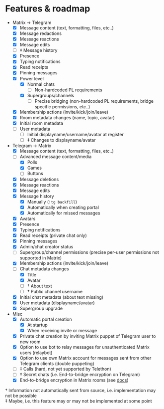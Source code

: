 # Features & roadmap

* Matrix → Telegram
  * [x] Message content (text, formatting, files, etc..)
  * [x] Message redactions
  * [x] Message reactions
  * [x] Message edits
  * [ ] ‡ Message history
  * [x] Presence
  * [x] Typing notifications
  * [x] Read receipts
  * [x] Pinning messages
  * [x] Power level
    * [x] Normal chats
      * [ ] Non-hardcoded PL requirements
    * [x] Supergroups/channels
      * [ ] Precise bridging (non-hardcoded PL requirements, bridge specific permissions, etc..)
  * [x] Membership actions (invite/kick/join/leave)
  * [x] Room metadata changes (name, topic, avatar)
  * [x] Initial room metadata
  * [ ] User metadata
    * [ ] Initial displayname/username/avatar at register
    * [ ] ‡ Changes to displayname/avatar
* Telegram → Matrix
  * [x] Message content (text, formatting, files, etc..)
  * [ ] Advanced message content/media
    * [x] Polls
	* [x] Games
	* [ ] Buttons
  * [x] Message deletions
  * [x] Message reactions
  * [x] Message edits
  * [x] Message history
    * [x] Manually (`!tg backfill`)
    * [x] Automatically when creating portal
    * [x] Automatically for missed messages
  * [x] Avatars
  * [x] Presence
  * [x] Typing notifications
  * [x] Read receipts (private chat only)
  * [x] Pinning messages
  * [x] Admin/chat creator status
  * [ ] Supergroup/channel permissions (precise per-user permissions not supported in Matrix)
  * [x] Membership actions (invite/kick/join/leave)
  * [ ] Chat metadata changes
    * [x] Title
    * [x] Avatar
    * [ ] † About text
    * [ ] † Public channel username
  * [x] Initial chat metadata (about text missing)
  * [x] User metadata (displayname/avatar)
  * [x] Supergroup upgrade
* Misc
  * [x] Automatic portal creation
    * [x] At startup
    * [x] When receiving invite or message
  * [x] Private chat creation by inviting Matrix puppet of Telegram user to new room
  * [x] Option to use bot to relay messages for unauthenticated Matrix users (relaybot)
  * [x] Option to use own Matrix account for messages sent from other Telegram clients (double puppeting)
  * [ ] ‡ Calls (hard, not yet supported by Telethon)
  * [ ] ‡ Secret chats (i.e. End-to-bridge encryption on Telegram)
  * [x] End-to-bridge encryption in Matrix rooms (see [docs](https://docs.mau.fi/bridges/general/end-to-bridge-encryption.html))

† Information not automatically sent from source, i.e. implementation may not be possible  
‡ Maybe, i.e. this feature may or may not be implemented at some point
